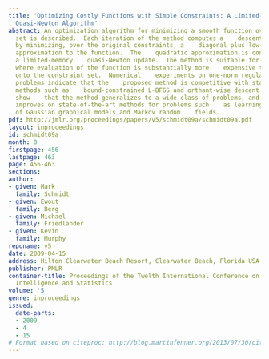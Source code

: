 ```yaml
---
title: 'Optimizing Costly Functions with Simple Constraints: A Limited-Memory Projected
  Quasi-Newton Algorithm'
abstract: An optimization algorithm for minimizing a smooth function over a    convex
  set is described.  Each iteration of the method computes a    descent direction
  by minimizing, over the original constraints, a    diagonal plus low-rank quadratic
  approximation to the function.  The    quadratic approximation is constructed using
  a limited-memory    quasi-Newton update.  The method is suitable for large-scale    problems
  where evaluation of the function is substantially more    expensive than projection
  onto the constraint set.  Numerical    experiments on one-norm regularized test
  problems indicate that the    proposed method is competitive with state-of-the-art
  methods such as    bound-constrained L-BFGS and orthant-wise descent. We further
  show    that the method generalizes to a wide class of problems, and     substantially
  improves on state-of-the-art methods for problems such    as learning the structure
  of Gaussian graphical models and Markov random    fields.
pdf: http://jmlr.org/proceedings/papers/v5/schmidt09a/schmidt09a.pdf
layout: inproceedings
id: schmidt09a
month: 0
firstpage: 456
lastpage: 463
page: 456-463
sections: 
author:
- given: Mark
  family: Schmidt
- given: Ewout
  family: Berg
- given: Michael
  family: Friedlander
- given: Kevin
  family: Murphy
reponame: v5
date: 2009-04-15
address: Hilton Clearwater Beach Resort, Clearwater Beach, Florida USA
publisher: PMLR
container-title: Proceedings of the Twelth International Conference on Artificial
  Intelligence and Statistics
volume: '5'
genre: inproceedings
issued:
  date-parts:
  - 2009
  - 4
  - 15
# Format based on citeproc: http://blog.martinfenner.org/2013/07/30/citeproc-yaml-for-bibliographies/
---
```

